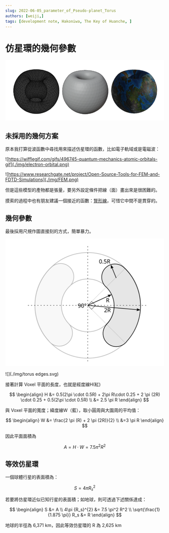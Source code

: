 ```yaml
---
slug: 2022-06-05_parameter_of_Pseudo-planet_Torus
authors: [weiji,]
tags: [development note, Hakoniwa, The Key of Huanche, ]
--- 
```


# 仿星環的幾何參數

<head>
  <meta name="og:image" content="/blog/2022-06-05-parameter_of_Pseudo-planet_Torus/img/Pseudo-planet_Torus.png" />
</head>

![](./img/Pseudo-planet_Torus.png)

## 未採用的幾何方案

原本我打算從波函數中尋找用來描述仿星環的函數，比如電子軌域或是電磁波：

![https://wifflegif.com/gifs/496745-quantum-mechanics-atomic-orbitals-gif](./img/electron-orbital.png)

![https://www.researchgate.net/project/Open-Source-Tools-for-FEM-and-FDTD-Simulations](./img/FEM.png)

但是這些模型的產物都是張量，要另外設定條件把線（面）畫出來是很困難的。

摸索的過程中也有朋友建議一個接近的函數：[腎形線](https://en.wikipedia.org/wiki/Nephroid)，可惜它中間不是貫穿的。

## 幾何參數

最後採用尺規作圖直接刻的方式，簡單暴力。

![](./img/torus_parameter.svg)

![](./img/torus edges.svg)

接著計算 Voxel 平面的長度，也就是經度線H(紅)

$$
\begin{align}
H 
&= 0.5(2\pi \cdot 0.5R) + 2\pi R\cdot 0.25 + 2 \pi (2R) \cdot 0.25 + 0.5(2\pi \cdot 0.5R) \\
&= 2.5 \pi R
\end{align}
$$

與 Voxel 平面的寬度；緯度線W（藍），取小圓周與大園周的平均值：

$$
\begin{align}
W 
&= \frac{2 \pi (R) + 2 \pi (2R)}{2} \\
&=3 \pi R
\end{align}
$$

因此平面面積為

$$
A = H \cdot W = 7.5 \pi^2 R^2
$$

## 等效仿星環

一個球體行星的表面積為：

$$
S = 4\pi {R_s}^{2}
$$

若要將仿星環近似已知行星的表面積；如地球，則可透過下述關係達成：

$$
\begin{align}
S &= A \\
4\pi {R_s}^{2} &= 7.5 \pi^2 R^2 \\
\sqrt{\frac{1}{1.875 \pi}} R_s &= R
\end{align}
$$

地球的半徑為 6,371 km，因此等效仿星環的 R 為 2,625 km
